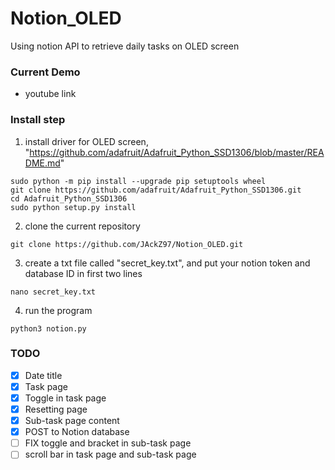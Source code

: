 # Notion_OLED
Using notion API to retrieve daily tasks on OLED screen

### Current Demo
- youtube link

### Install step
1. install driver for OLED screen, "https://github.com/adafruit/Adafruit_Python_SSD1306/blob/master/README.md"
```
sudo python -m pip install --upgrade pip setuptools wheel
git clone https://github.com/adafruit/Adafruit_Python_SSD1306.git
cd Adafruit_Python_SSD1306
sudo python setup.py install
```
2. clone the current repository
```
git clone https://github.com/JAckZ97/Notion_OLED.git
```
3. create a txt file called "secret_key.txt", and put your notion token and database ID in first two lines
```
nano secret_key.txt
```
4. run the program
```
python3 notion.py
```

### TODO
- [x] Date title
- [x] Task page
- [x] Toggle in task page
- [x] Resetting page
- [x] Sub-task page content
- [x] POST to Notion database
- [ ] FIX toggle and bracket in sub-task page
- [ ] scroll bar in task page and sub-task page